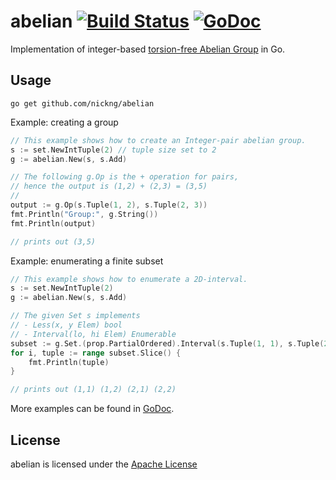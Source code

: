 # abelian [![Build Status](https://travis-ci.org/nickng/abelian.svg?branch=master)](https://travis-ci.org/nickng/abelian) [![GoDoc](https://godoc.org/github.com/nickng/abelian?status.svg)](http://godoc.org/github.com/nickng/abelian)

Implementation of integer-based
[torsion-free Abelian Group](https://en.wikipedia.org/wiki/Torsion-free_abelian_group)
in Go.

## Usage

    go get github.com/nickng/abelian

Example: creating a group

```go
// This example shows how to create an Integer-pair abelian group.
s := set.NewIntTuple(2) // tuple size set to 2
g := abelian.New(s, s.Add)

// The following g.Op is the + operation for pairs,
// hence the output is (1,2) + (2,3) = (3,5)
//
output := g.Op(s.Tuple(1, 2), s.Tuple(2, 3))
fmt.Println("Group:", g.String())
fmt.Println(output)

// prints out (3,5)
```

Example: enumerating a finite subset

```go
// This example shows how to enumerate a 2D-interval.
s := set.NewIntTuple(2)
g := abelian.New(s, s.Add)

// The given Set s implements
// - Less(x, y Elem) bool
// - Interval(lo, hi Elem) Enumerable
subset := g.Set.(prop.PartialOrdered).Interval(s.Tuple(1, 1), s.Tuple(2, 2))
for i, tuple := range subset.Slice() {
    fmt.Println(tuple)
}

// prints out (1,1) (1,2) (2,1) (2,2)
```

More examples can be found in [GoDoc](https://godoc.org/github.com/nickng/abelian).

## License

  abelian is licensed under the [Apache License](http://www.apache.org/licenses/LICENSE-2.0)
